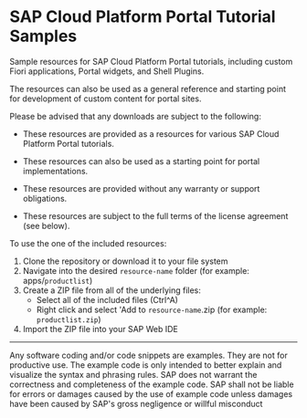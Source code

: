 # SAP Cloud Platform Portal Tutorial Samples

Sample resources for SAP Cloud Platform Portal tutorials, including custom Fiori applications, Portal widgets, and Shell Plugins.

The resources can also be used as a general reference and starting point for development of custom content for portal sites.

Please be advised that any downloads are subject to the following:

* These resources are provided as a resources for various SAP Cloud Platform Portal tutorials. 

* These resources can also be used as a starting point for portal implementations.

* These resources are provided without any warranty or support obligations.

* These resources are subject to the full terms of the license agreement (see below).

To use the one of the included resources:
1. Clone the repository or download it to your file system
2. Navigate into the desired `resource-name` folder (for example: apps/`productlist`)
3. Create a ZIP file from all of the underlying files:
	* Select all of the included files (Ctrl^A)
	* Right click and select 'Add to `resource-name`.zip (for example: `productlist.zip`)
4. Import the ZIP file into your SAP Web IDE 


***
Any software coding and/or code snippets are examples. They are not for productive use. The example code is only intended to better explain and visualize the syntax and phrasing rules. SAP does not warrant the correctness and completeness of the example code. SAP shall not be liable for errors or damages caused by the use of example code unless damages have been caused by SAP's gross negligence or willful misconduct

